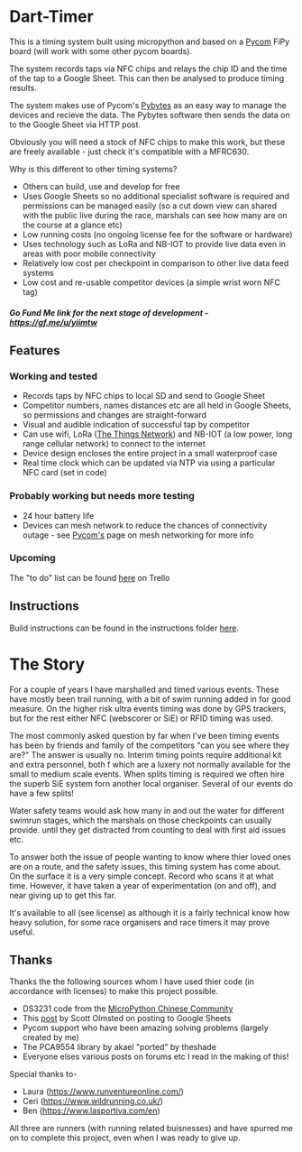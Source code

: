 # Dart-Timer
This is a timing system built using micropython and based on a [Pycom](https://pycom.io/) FiPy board (will work with some other pycom boards).

The system records taps via NFC chips and relays the chip ID and the time of the tap to a Google Sheet. This can then be analysed to produce timing results.

The system makes use of Pycom's [Pybytes](https://pycom.io/products/software/pybytes-3/) as an easy way to manage the devices and recieve the data. The Pybytes software then sends the data on to the Google Sheet via HTTP post.

Obviously you will need a stock of NFC chips to make this work, but these are freely available - just check it's compatible with a MFRC630. 

Why is this different to other timing systems?
- Others can build, use and develop for free
- Uses Google Sheets so no additional specialist software is required and permissions can be managed easily (so a cut down view can shared with the public live during the race, marshals can see how many are on the course at a glance etc)
- Low running costs (no ongoing license fee for the software or hardware)
- Uses technology such as LoRa and NB-IOT to provide live data even in areas with poor mobile connectivity
- Relatively low cost per checkpoint in comparison to other live data feed systems
- Low cost and re-usable competitor devices (a simple wrist worn NFC tag)

##### Go Fund Me link for the next stage of development - https://gf.me/u/yiimtw

## Features
### Working and tested
* Records taps by NFC chips to local SD and send to Google Sheet
* Competitor numbers, names distances etc are all held in Google Sheets, so permissions and changes are straight-forward
* Visual and audible indication of successful tap by competitor
* Can use wifi, LoRa ([The Things Network](https://www.thethingsnetwork.org/)) and NB-IOT (a low power, long range cellular network) to connect to the internet
* Device design encloses the entire project in a small waterproof case
* Real time clock which can be updated via NTP via using a particular NFC card (set in code)

### Probably working but needs more testing
* 24 hour battery life
* Devices can mesh network to reduce the chances of connectivity outage - see [Pycom's](https://pycom.io/launching-mesh-networks/) page on mesh networking for more info

### Upcoming
The "to do" list can be found [here](https://trello.com/b/PtuwPh5d/timing-system) on Trello

## Instructions
Build instructions can be found in the instructions folder [here](https://github.com/moth754/Dart-Timer/blob/master/Instructions/INSTRUCTIONS.md).

# The Story
For a couple of years I have marshalled and timed various events. These have mostly been trail running, with a bit of swim running added in for good measure. On the higher risk ultra events timing was done by GPS trackers, but for the rest either NFC (webscorer or SiE) or RFID timing was used.

The most commonly asked question by far when I've been timing events has been by friends and family of the competitors "can you see where they are?" The answer is usually no. Interim timing points require additional kit and extra personnel, both f which are a luxery not normally available for the small to medium scale events. When splits timing is required we often hire the superb SiE system forn another local organiser. Several of our events do have a few splits!

Water safety teams would ask how many in and out the water for different swimrun stages, which the marshals on those checkpoints can usually provide. until they get distracted from counting to deal with first aid issues etc. 

To answer both the issue of people wanting to know where thier loved ones are on a route, and the safety issues, this timing system has come about. On the surface it is a very simple concept. Record who scans it at what time. However, it have taken a year of experimentation (on and off), and near giving up to get this far.

It's available to all (see license) as although it is a fairly technical know how heavy solution, for some race organisers and race timers it may prove useful.

## Thanks
Thanks the the following sources whom I have used thier code (in accordance with licenses) to make this project possible. 

* DS3231 code from the [MicroPython Chinese Community](https://github.com/micropython-Chinese-Community/mpy-lib/tree/master/misc/DS3231)
* This [post](https://railsrescue.com/blog/2015-05-28-step-by-step-setup-to-send-form-data-to-google-sheets/) by Scott Olmsted on posting to Google Sheets
* Pycom support who have been amazing solving problems (largely created by me)
* The PCA9554 library by akael "ported" by theshade
* Everyone elses various posts on forums etc I read in the making of this!

Special thanks to-
 * Laura (https://www.runventureonline.com/)
 * Ceri (https://www.wildrunning.co.uk/)
 * Ben (https://www.lasportiva.com/en)

All three are runners (with running related buisnesses) and have spurred me on to complete this project, even when I was ready to give up.